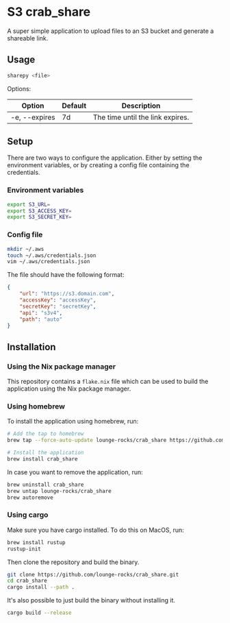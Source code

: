 # S3 crab_share

A super simple application to upload files to an S3 bucket and generate a shareable link.

## Usage

```bash
sharepy <file>
```

Options:

| Option        | Default | Description                      |
| ------------- | ------- | -------------------------------- |
| -e, --expires | 7d      | The time until the link expires. |

## Setup

There are two ways to configure the application. Either by setting the environment variables, or by creating a config file containing the credentials.

### Environment variables

```bash
export S3_URL=
export S3_ACCESS_KEY=
export S3_SECRET_KEY=
```

### Config file

```bash
mkdir ~/.aws
touch ~/.aws/credentials.json
vim ~/.aws/credentials.json
```

The file should have the following format:

```json
{
    "url": "https://s3.domain.com",
    "accessKey": "accessKey",
    "secretKey": "secretKey",
    "api": "s3v4",
    "path": "auto"
}
```

## Installation

### Using the Nix package manager

This repository contains a `flake.nix` file which can be used to build the application using the Nix package manager.

### Using homebrew

To install the application using homebrew, run:

```bash
# Add the tap to homebrew
brew tap --force-auto-update lounge-rocks/crab_share https://github.com/lounge-rocks/crab_share

# Install the application
brew install crab_share
```

In case you want to remove the application, run:

```bash
brew uninstall crab_share
brew untap lounge-rocks/crab_share
brew autoremove
```

### Using cargo

Make sure you have cargo installed.
To do this on MacOS, run:

```bash
brew install rustup
rustup-init
```

Then clone the repository and build the binary.

```bash
git clone https://github.com/lounge-rocks/crab_share.git
cd crab_share
cargo install --path .
```

It's also possible to just build the binary without installing it.

```bash
cargo build --release
```
